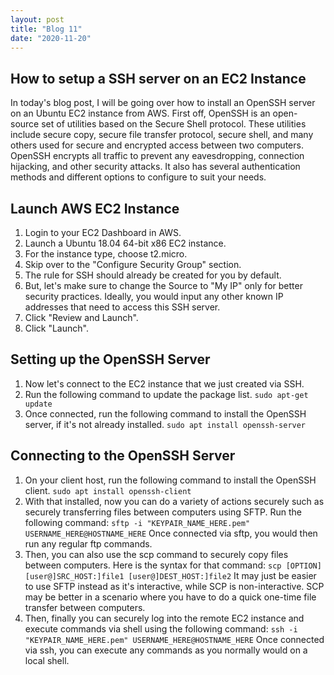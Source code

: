 ```yaml
---
layout: post
title: "Blog 11"
date: "2020-11-20"
---
```


## How to setup a SSH server on an EC2 Instance
In today's blog post, I will be going over how to install an OpenSSH server on an Ubuntu EC2 instance from AWS. First off, OpenSSH is an open-source set of utilities based on the Secure Shell protocol. These utilities include secure copy, secure file transfer protocol, secure shell, and many others used for secure and encrypted access between two computers. OpenSSH encrypts all traffic to prevent any eavesdropping, connection hijacking, and other security attacks. It also has several authentication methods and different options to configure to suit your needs.

## Launch AWS EC2 Instance
1. Login to your EC2 Dashboard in AWS.
2. Launch a Ubuntu 18.04 64-bit x86 EC2 instance.
3. For the instance type, choose t2.micro.
4. Skip over to the "Configure Security Group" section.
5. The rule for SSH should already be created for you by default.
6. But, let's make sure to change the Source to "My IP" only for better security practices. Ideally, you would input any other known IP addresses that need to access this SSH server.
9. Click "Review and Launch".
10. Click "Launch".

## Setting up the OpenSSH Server
1. Now let's connect to the EC2 instance that we just created via SSH.
2. Run the following command to update the package list.
`sudo apt-get update`
3. Once connected, run the following command to install the OpenSSH server, if it's not already installed.
`sudo apt install openssh-server`

## Connecting to the OpenSSH Server
1. On your client host, run the following command to install the OpenSSH client.
`sudo apt install openssh-client`
2. With that installed, now you can do a variety of actions securely such as securely transferring files between computers using SFTP. Run the following command:
`sftp -i "KEYPAIR_NAME_HERE.pem" USERNAME_HERE@HOSTNAME_HERE`
Once connected via sftp, you would then run any regular ftp commands.
3. Then, you can also use the scp command to securely copy files between computers. Here is the syntax for that command:
`scp [OPTION] [user@]SRC_HOST:]file1 [user@]DEST_HOST:]file2`
It may just be easier to use SFTP instead as it's interactive, while SCP is non-interactive. SCP may be better in a scenario where you have to do a quick one-time file transfer between computers.
4. Then, finally you can securely log into the remote EC2 instance and execute commands via shell using the following command:
`ssh -i "KEYPAIR_NAME_HERE.pem" USERNAME_HERE@HOSTNAME_HERE`
Once connected via ssh, you can execute any commands as you normally would on a local shell.